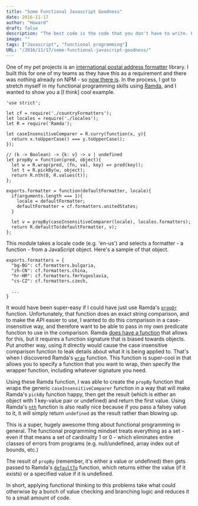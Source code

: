 ```yaml
---
title: "Some Functional Javascript Goodness"
date: 2016-11-17
author: "Howard"
draft: false
description: "The best code is the code that you don't have to write. Functional techniques can help write less - and therefore more reliable - code. Even in Javascript."
image: ""
tags: ["Javascript", "functional programming"]
URL: "/2016/11/17/some-functional-javascript-goodness/"
---
```


One of my pet projects is an [international postal address formatter](https://github.com/howarddierking/international-address) library. I built this for one of my teams as they have this as a requirement and there was nothing already on NPM - so [now there is](https://www.npmjs.com/package/international-postal-address). In the process, I got to stretch myself in my functional programming skills using [Ramda](http://ramdajs.com/), and I wanted to show you a [I think] cool example.

```
'use strict';

let cf = require('./countryFormatters');
let locales = require('./locales');
let R = require('Ramda');

let caseInsensitiveComparer = R.curry(function(x, y){
  return x.toUpperCase() === y.toUpperCase();
});

// (k -> Boolean) -> {k: v} -> v | undefined
let propBy = function(pred, object){
  let w = R.wrap(pred, (fn, val, key) => pred(key));
  let t = R.pickBy(w, object);
  return R.nth(0, R.values(t));
};

exports.formatter = function(defaultFormatter, locale){
  if(arguments.length === 1){
    locale = defaultFormatter;
    defaultFormatter = cf.formatters.unitedStates;
  }

  let v = propBy(caseInsensitiveComparer(locale), locales.formatters);
  return R.defaultTo(defaultFormatter, v);
};

```

This module takes a locale code (e.g. 'en-us') and selects a formatter - a function - from a JavaScript object. Here's a sample of that object.

```
exports.formatters = {
  "bg-BG": cf.formatters.bulgaria,
  "zh-CN": cf.formatters.china,
  "hr-HR": cf.formatters.fmrYugoslavia,
  "cs-CZ": cf.formatters.czech,

  ...
}
```

It would have been super-easy if I could have just use Ramda's [`propOr`](http://ramdajs.com/0.21.0/docs/#propOr) function. Unfortunately, that function does an exact string comparison, and to make the API easier to use, I wanted to do this comparison in a case-insensitive way, and therefore want to be able to pass in my own predicate function to use in the comparison. Ramda [does have a function](http://ramdajs.com/0.21.0/docs/#pickBy) that allows for this, but it requires a function signature that is biased towards objects. Put another way, using it directly would cause the case insensitive comparison function to leak details about what it is being applied to. That's when I discovered Ramda's [`wrap`](http://ramdajs.com/0.21.0/docs/#wrap) function. This function is super-cool in that allows you to specify a function that you want to wrap, then specify the wrapper function, including whatever signature you need.

Using these Ramda function, I was able to create the `propBy` function that wraps the generic `caseInsensitiveComparer` function in a way that will make Ramda's `pickBy` function happy, then get the result (which is either an object with 1 key-value pair or undefined) and return the first value. Using Ramda's [`nth`](http://ramdajs.com/0.21.0/docs/#nth) function is also really nice because if you pass a falsey value to it, it will simply return `undefined` as the result rather than blowing up.

This is a super, hugely awesome thing about functional programming in general. The functional programming mindset treats everything as a set - even if that means a set of cardinality 1 or 0 - which eliminates entire classes of errors from programs (e.g. null/undefined, array index out of bounds, etc.)

The result of `propBy` (remember, it's either a value or undefined) then gets passed to Ramda's [`defaultTo`](http://ramdajs.com/0.21.0/docs/#defaultTo) function, which returns either the value (if it exists) or a specified value if it is undefined.

In short, applying functional thinking to this problems take what could otherwise by a bunch of value checking and branching logic and reduces it to a small amount of code.
